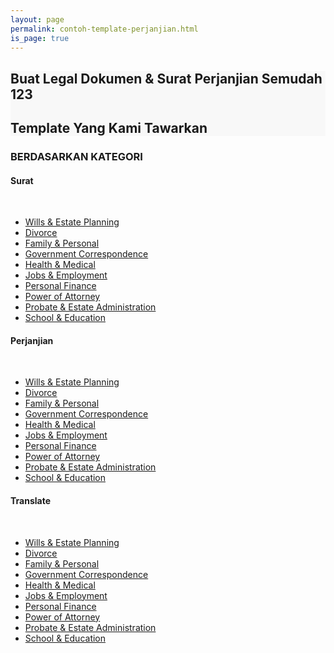 ```yaml
---
layout: page
permalink: contoh-template-perjanjian.html
is_page: true
---
```

<section class="first-child text-center" style="background:#f8f8f8">
  <div class="container">
    <div class="row">
      <div class="col-md-12">
        <h1><strong>Buat Legal Dokumen &amp; Surat Perjanjian Semudah 123</strong></h1>
        <h2>Template Yang Kami Tawarkan</h2>
      </div>
    </div>
  </div>
</section>  
<section id="kategori">  
  <div class="container">
    <div class="row">
      <div class="col-md-12 text-center">
        <h3 class="section-headers"><strong>BERDASARKAN KATEGORI</strong></h3>
      </div>
      <div class="col-md-4">
        <h4><strong>Surat</strong></h4><br/>
        <ul><li><a href="/legal-forms-personal.rl#estate-planning" title="legal forms personal">Wills &amp; Estate Planning</a></li><li><a href="/legal-forms-personal.rl#family-personal-divorce-and-separation" title="legal forms personal">Divorce</a></li><li><a href="/legal-forms-personal.rl#family-personal" title="legal forms personal">Family &amp; Personal</a></li><li><a href="/legal-forms-personal.rl#government-letters" title="legal forms personal">Government Correspondence</a></li>
        <li><a href="/legal-forms-personal.rl#health-amp-medical" title="legal forms personal">Health &amp; Medical</a></li><li><a href="/legal-forms-personal.rl#employment" title="legal forms personal">Jobs &amp; Employment</a></li><li><a href="/legal-forms-personal.rl#personal-finance" title="legal forms personal">Personal Finance</a></li><li><a href="/legal-forms-personal.rl#power-of-attorney" title="legal forms personal">Power of Attorney</a></li><li><a href="/legal-forms-personal.rl#estate-administration" title="legal forms personal">Probate &amp; Estate Administration</a></li><li><a href="/legal-forms-personal.rl#school-amp-education" title="legal forms personal">School &amp; Education</a></li>
        </ul>
      </div>
      <div class="col-md-4">
        <h4><strong>Perjanjian</strong></h4><br/>
        <ul><li><a href="/legal-forms-personal.rl#estate-planning" title="legal forms personal">Wills &amp; Estate Planning</a></li><li><a href="/legal-forms-personal.rl#family-personal-divorce-and-separation" title="legal forms personal">Divorce</a></li><li><a href="/legal-forms-personal.rl#family-personal" title="legal forms personal">Family &amp; Personal</a></li><li><a href="/legal-forms-personal.rl#government-letters" title="legal forms personal">Government Correspondence</a></li>
        <li><a href="/legal-forms-personal.rl#health-amp-medical" title="legal forms personal">Health &amp; Medical</a></li><li><a href="/legal-forms-personal.rl#employment" title="legal forms personal">Jobs &amp; Employment</a></li><li><a href="/legal-forms-personal.rl#personal-finance" title="legal forms personal">Personal Finance</a></li><li><a href="/legal-forms-personal.rl#power-of-attorney" title="legal forms personal">Power of Attorney</a></li><li><a href="/legal-forms-personal.rl#estate-administration" title="legal forms personal">Probate &amp; Estate Administration</a></li><li><a href="/legal-forms-personal.rl#school-amp-education" title="legal forms personal">School &amp; Education</a></li>
        </ul>
      </div>
      <div class="col-md-4">
        <h4><strong>Translate</strong></h4><br/>
        <ul><li><a href="/legal-forms-personal.rl#estate-planning" title="legal forms personal">Wills &amp; Estate Planning</a></li><li><a href="/legal-forms-personal.rl#family-personal-divorce-and-separation" title="legal forms personal">Divorce</a></li><li><a href="/legal-forms-personal.rl#family-personal" title="legal forms personal">Family &amp; Personal</a></li><li><a href="/legal-forms-personal.rl#government-letters" title="legal forms personal">Government Correspondence</a></li>
        <li><a href="/legal-forms-personal.rl#health-amp-medical" title="legal forms personal">Health &amp; Medical</a></li><li><a href="/legal-forms-personal.rl#employment" title="legal forms personal">Jobs &amp; Employment</a></li><li><a href="/legal-forms-personal.rl#personal-finance" title="legal forms personal">Personal Finance</a></li><li><a href="/legal-forms-personal.rl#power-of-attorney" title="legal forms personal">Power of Attorney</a></li><li><a href="/legal-forms-personal.rl#estate-administration" title="legal forms personal">Probate &amp; Estate Administration</a></li><li><a href="/legal-forms-personal.rl#school-amp-education" title="legal forms personal">School &amp; Education</a></li>
        </ul>
      </div>
    </div>
  </div>
</section>
